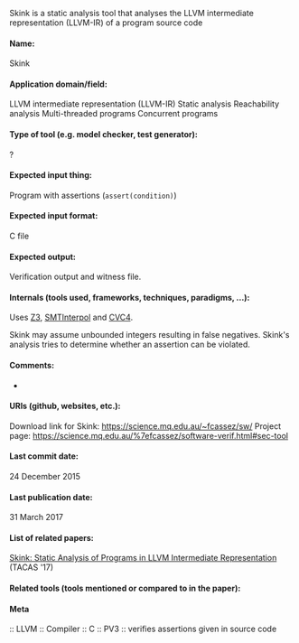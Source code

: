 Skink is a static analysis tool that analyses the LLVM intermediate representation (LLVM-IR) of a program source code

#### Name:
Skink

#### Application domain/field:
LLVM intermediate representation (LLVM-IR)
Static analysis
Reachability analysis
Multi-threaded programs
Concurrent programs

#### Type of tool (e.g. model checker, test generator):
?

#### Expected input thing:
Program with assertions (`assert(condition)`)

#### Expected input format:
C file

#### Expected output:
Verification output and witness file.

#### Internals (tools used, frameworks, techniques, paradigms, ...):
Uses [Z3](Solvers/SMT/Z3.md), [SMTInterpol](Solvers/SMT/SMTInterpol.md) and [CVC4](Solvers/SMT/CVC4.md).

Skink may assume unbounded integers resulting in false negatives.
Skink's analysis tries to determine whether an assertion can be violated.

#### Comments:
-

#### URIs (github, websites, etc.):
Download link for Skink: https://science.mq.edu.au/~fcassez/sw/
Project page: https://science.mq.edu.au/%7efcassez/software-verif.html#sec-tool

#### Last commit date:
24 December 2015

#### Last publication date:
31 March 2017

#### List of related papers:
[Skink: Static Analysis of Programs in LLVM Intermediate Representation](https://doi.org/10.1007/978-3-662-54580-5_27) (TACAS '17)

#### Related tools (tools mentioned or compared to in the paper):

#### Meta
:: LLVM
:: Compiler
:: C
:: PV3 :: verifies assertions given in source code